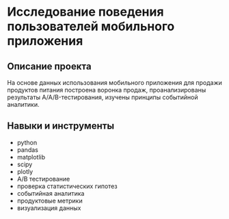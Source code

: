 # Исследование поведения пользователей мобильного приложения

## Описание проекта 
На основе данных использования мобильного приложения для продажи продуктов питания построена воронка продаж, проанализированы результаты A/A/B-тестирования, изучены принципы событийной аналитики. 

## Навыки и инструменты

- python
- pandas
- matplotlib
- scipy
- plotly
- А/В тестирование
- проверка статистических гипотез
- событийная аналитика
- продуктовые метрики
- визуализация данных
